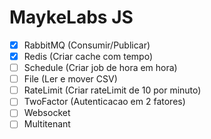 # MaykeLabs JS

- [x] RabbitMQ (Consumir/Publicar)
- [x] Redis (Criar cache com tempo)
- [ ] Schedule (Criar job de hora em hora)
- [ ] File (Ler e mover CSV)
- [ ] RateLimit (Criar rateLimit de 10 por minuto)
- [ ] TwoFactor (Autenticacao em 2 fatores)
- [ ] Websocket
- [ ] Multitenant